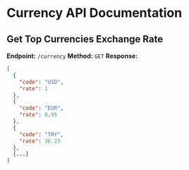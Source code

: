 # Currency API Documentation

## Get Top Currencies Exchange Rate
**Endpoint:** `/currency`
**Method:** `GET`
**Response:**
```json
[
  {
    "code": "USD",
    "rate": 1
  },
  {
    "code": "EUR",
    "rate": 0.95
  },
  {
    "code": "TRY",
    "rate": 36.23
  },
  {...}
]
```
